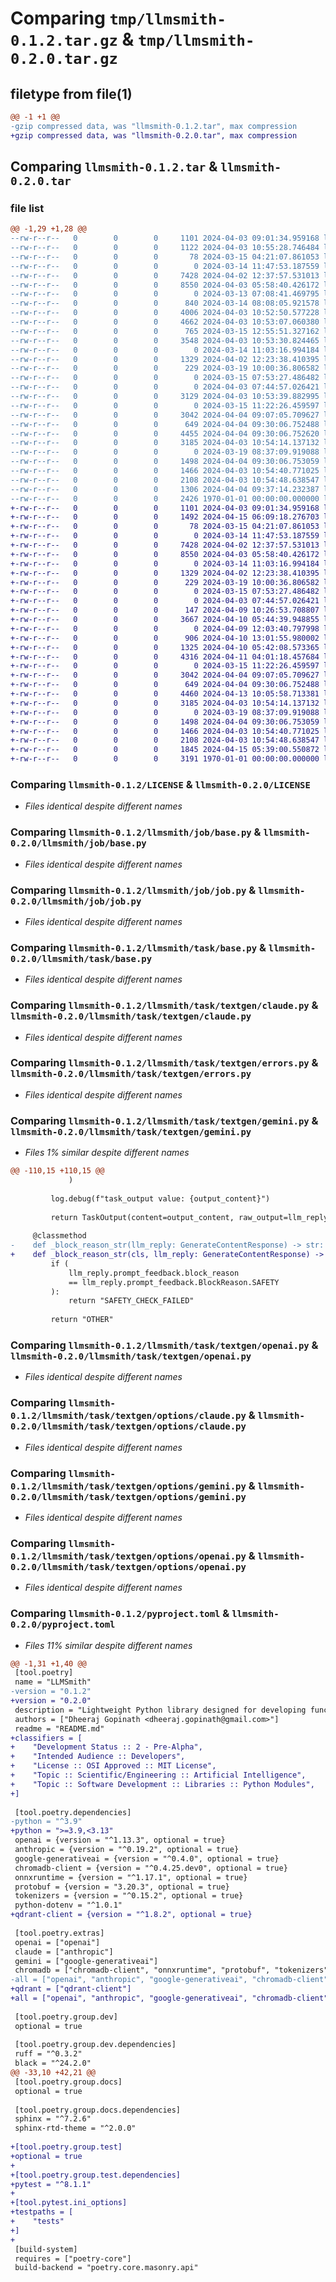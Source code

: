 # Comparing `tmp/llmsmith-0.1.2.tar.gz` & `tmp/llmsmith-0.2.0.tar.gz`

## filetype from file(1)

```diff
@@ -1 +1 @@
-gzip compressed data, was "llmsmith-0.1.2.tar", max compression
+gzip compressed data, was "llmsmith-0.2.0.tar", max compression
```

## Comparing `llmsmith-0.1.2.tar` & `llmsmith-0.2.0.tar`

### file list

```diff
@@ -1,29 +1,28 @@
--rw-r--r--   0        0        0     1101 2024-04-03 09:01:34.959168 llmsmith-0.1.2/LICENSE
--rw-r--r--   0        0        0     1122 2024-04-03 10:55:28.746484 llmsmith-0.1.2/README.md
--rw-r--r--   0        0        0       78 2024-03-15 04:21:07.861053 llmsmith-0.1.2/llmsmith/__init__.py
--rw-r--r--   0        0        0        0 2024-03-14 11:47:53.187559 llmsmith-0.1.2/llmsmith/job/__init__.py
--rw-r--r--   0        0        0     7428 2024-04-02 12:37:57.531013 llmsmith-0.1.2/llmsmith/job/base.py
--rw-r--r--   0        0        0     8550 2024-04-03 05:58:40.426172 llmsmith-0.1.2/llmsmith/job/job.py
--rw-r--r--   0        0        0        0 2024-03-13 07:08:41.469795 llmsmith-0.1.2/llmsmith/llm/__init__.py
--rw-r--r--   0        0        0      840 2024-03-14 08:08:05.921578 llmsmith-0.1.2/llmsmith/llm/base.py
--rw-r--r--   0        0        0     4006 2024-04-03 10:52:50.577228 llmsmith-0.1.2/llmsmith/llm/claude.py
--rw-r--r--   0        0        0     4662 2024-04-03 10:53:07.060380 llmsmith-0.1.2/llmsmith/llm/gemini.py
--rw-r--r--   0        0        0      765 2024-03-15 12:55:51.327162 llmsmith-0.1.2/llmsmith/llm/models.py
--rw-r--r--   0        0        0     3548 2024-04-03 10:53:30.824465 llmsmith-0.1.2/llmsmith/llm/openai.py
--rw-r--r--   0        0        0        0 2024-03-14 11:03:16.994184 llmsmith-0.1.2/llmsmith/task/__init__.py
--rw-r--r--   0        0        0     1329 2024-04-02 12:23:38.410395 llmsmith-0.1.2/llmsmith/task/base.py
--rw-r--r--   0        0        0      229 2024-03-19 10:00:36.806582 llmsmith-0.1.2/llmsmith/task/models.py
--rw-r--r--   0        0        0        0 2024-03-15 07:53:27.486482 llmsmith-0.1.2/llmsmith/task/retrieval/__init__.py
--rw-r--r--   0        0        0        0 2024-04-03 07:44:57.026421 llmsmith-0.1.2/llmsmith/task/retrieval/vector/__init__.py
--rw-r--r--   0        0        0     3129 2024-04-03 10:53:39.882995 llmsmith-0.1.2/llmsmith/task/retrieval/vector/chromadb.py
--rw-r--r--   0        0        0        0 2024-03-15 11:22:26.459597 llmsmith-0.1.2/llmsmith/task/textgen/__init__.py
--rw-r--r--   0        0        0     3042 2024-04-04 09:07:05.709627 llmsmith-0.1.2/llmsmith/task/textgen/claude.py
--rw-r--r--   0        0        0      649 2024-04-04 09:30:06.752488 llmsmith-0.1.2/llmsmith/task/textgen/errors.py
--rw-r--r--   0        0        0     4455 2024-04-04 09:30:06.752620 llmsmith-0.1.2/llmsmith/task/textgen/gemini.py
--rw-r--r--   0        0        0     3185 2024-04-03 10:54:14.137132 llmsmith-0.1.2/llmsmith/task/textgen/openai.py
--rw-r--r--   0        0        0        0 2024-03-19 08:37:09.919088 llmsmith-0.1.2/llmsmith/task/textgen/options/__init__.py
--rw-r--r--   0        0        0     1498 2024-04-04 09:30:06.753059 llmsmith-0.1.2/llmsmith/task/textgen/options/claude.py
--rw-r--r--   0        0        0     1466 2024-04-03 10:54:40.771025 llmsmith-0.1.2/llmsmith/task/textgen/options/gemini.py
--rw-r--r--   0        0        0     2108 2024-04-03 10:54:48.638547 llmsmith-0.1.2/llmsmith/task/textgen/options/openai.py
--rw-r--r--   0        0        0     1306 2024-04-04 09:37:14.232387 llmsmith-0.1.2/pyproject.toml
--rw-r--r--   0        0        0     2426 1970-01-01 00:00:00.000000 llmsmith-0.1.2/PKG-INFO
+-rw-r--r--   0        0        0     1101 2024-04-03 09:01:34.959168 llmsmith-0.2.0/LICENSE
+-rw-r--r--   0        0        0     1492 2024-04-15 06:09:18.276703 llmsmith-0.2.0/README.md
+-rw-r--r--   0        0        0       78 2024-03-15 04:21:07.861053 llmsmith-0.2.0/llmsmith/__init__.py
+-rw-r--r--   0        0        0        0 2024-03-14 11:47:53.187559 llmsmith-0.2.0/llmsmith/job/__init__.py
+-rw-r--r--   0        0        0     7428 2024-04-02 12:37:57.531013 llmsmith-0.2.0/llmsmith/job/base.py
+-rw-r--r--   0        0        0     8550 2024-04-03 05:58:40.426172 llmsmith-0.2.0/llmsmith/job/job.py
+-rw-r--r--   0        0        0        0 2024-03-14 11:03:16.994184 llmsmith-0.2.0/llmsmith/task/__init__.py
+-rw-r--r--   0        0        0     1329 2024-04-02 12:23:38.410395 llmsmith-0.2.0/llmsmith/task/base.py
+-rw-r--r--   0        0        0      229 2024-03-19 10:00:36.806582 llmsmith-0.2.0/llmsmith/task/models.py
+-rw-r--r--   0        0        0        0 2024-03-15 07:53:27.486482 llmsmith-0.2.0/llmsmith/task/retrieval/__init__.py
+-rw-r--r--   0        0        0        0 2024-04-03 07:44:57.026421 llmsmith-0.2.0/llmsmith/task/retrieval/vector/__init__.py
+-rw-r--r--   0        0        0      147 2024-04-09 10:26:53.708807 llmsmith-0.2.0/llmsmith/task/retrieval/vector/base.py
+-rw-r--r--   0        0        0     3667 2024-04-10 05:44:39.948855 llmsmith-0.2.0/llmsmith/task/retrieval/vector/chromadb.py
+-rw-r--r--   0        0        0        0 2024-04-09 12:03:40.797998 llmsmith-0.2.0/llmsmith/task/retrieval/vector/options/__init__.py
+-rw-r--r--   0        0        0      906 2024-04-10 13:01:55.980002 llmsmith-0.2.0/llmsmith/task/retrieval/vector/options/chromadb.py
+-rw-r--r--   0        0        0     1325 2024-04-10 05:42:08.573365 llmsmith-0.2.0/llmsmith/task/retrieval/vector/options/qdrant.py
+-rw-r--r--   0        0        0     4316 2024-04-11 04:01:18.457684 llmsmith-0.2.0/llmsmith/task/retrieval/vector/qdrant.py
+-rw-r--r--   0        0        0        0 2024-03-15 11:22:26.459597 llmsmith-0.2.0/llmsmith/task/textgen/__init__.py
+-rw-r--r--   0        0        0     3042 2024-04-04 09:07:05.709627 llmsmith-0.2.0/llmsmith/task/textgen/claude.py
+-rw-r--r--   0        0        0      649 2024-04-04 09:30:06.752488 llmsmith-0.2.0/llmsmith/task/textgen/errors.py
+-rw-r--r--   0        0        0     4460 2024-04-13 10:05:58.713381 llmsmith-0.2.0/llmsmith/task/textgen/gemini.py
+-rw-r--r--   0        0        0     3185 2024-04-03 10:54:14.137132 llmsmith-0.2.0/llmsmith/task/textgen/openai.py
+-rw-r--r--   0        0        0        0 2024-03-19 08:37:09.919088 llmsmith-0.2.0/llmsmith/task/textgen/options/__init__.py
+-rw-r--r--   0        0        0     1498 2024-04-04 09:30:06.753059 llmsmith-0.2.0/llmsmith/task/textgen/options/claude.py
+-rw-r--r--   0        0        0     1466 2024-04-03 10:54:40.771025 llmsmith-0.2.0/llmsmith/task/textgen/options/gemini.py
+-rw-r--r--   0        0        0     2108 2024-04-03 10:54:48.638547 llmsmith-0.2.0/llmsmith/task/textgen/options/openai.py
+-rw-r--r--   0        0        0     1845 2024-04-15 05:39:00.550872 llmsmith-0.2.0/pyproject.toml
+-rw-r--r--   0        0        0     3191 1970-01-01 00:00:00.000000 llmsmith-0.2.0/PKG-INFO
```

### Comparing `llmsmith-0.1.2/LICENSE` & `llmsmith-0.2.0/LICENSE`

 * *Files identical despite different names*

### Comparing `llmsmith-0.1.2/llmsmith/job/base.py` & `llmsmith-0.2.0/llmsmith/job/base.py`

 * *Files identical despite different names*

### Comparing `llmsmith-0.1.2/llmsmith/job/job.py` & `llmsmith-0.2.0/llmsmith/job/job.py`

 * *Files identical despite different names*

### Comparing `llmsmith-0.1.2/llmsmith/task/base.py` & `llmsmith-0.2.0/llmsmith/task/base.py`

 * *Files identical despite different names*

### Comparing `llmsmith-0.1.2/llmsmith/task/textgen/claude.py` & `llmsmith-0.2.0/llmsmith/task/textgen/claude.py`

 * *Files identical despite different names*

### Comparing `llmsmith-0.1.2/llmsmith/task/textgen/errors.py` & `llmsmith-0.2.0/llmsmith/task/textgen/errors.py`

 * *Files identical despite different names*

### Comparing `llmsmith-0.1.2/llmsmith/task/textgen/gemini.py` & `llmsmith-0.2.0/llmsmith/task/textgen/gemini.py`

 * *Files 1% similar despite different names*

```diff
@@ -110,15 +110,15 @@
             )
 
         log.debug(f"task_output value: {output_content}")
 
         return TaskOutput(content=output_content, raw_output=llm_reply)
 
     @classmethod
-    def _block_reason_str(llm_reply: GenerateContentResponse) -> str:
+    def _block_reason_str(cls, llm_reply: GenerateContentResponse) -> str:
         if (
             llm_reply.prompt_feedback.block_reason
             == llm_reply.prompt_feedback.BlockReason.SAFETY
         ):
             return "SAFETY_CHECK_FAILED"
 
         return "OTHER"
```

### Comparing `llmsmith-0.1.2/llmsmith/task/textgen/openai.py` & `llmsmith-0.2.0/llmsmith/task/textgen/openai.py`

 * *Files identical despite different names*

### Comparing `llmsmith-0.1.2/llmsmith/task/textgen/options/claude.py` & `llmsmith-0.2.0/llmsmith/task/textgen/options/claude.py`

 * *Files identical despite different names*

### Comparing `llmsmith-0.1.2/llmsmith/task/textgen/options/gemini.py` & `llmsmith-0.2.0/llmsmith/task/textgen/options/gemini.py`

 * *Files identical despite different names*

### Comparing `llmsmith-0.1.2/llmsmith/task/textgen/options/openai.py` & `llmsmith-0.2.0/llmsmith/task/textgen/options/openai.py`

 * *Files identical despite different names*

### Comparing `llmsmith-0.1.2/pyproject.toml` & `llmsmith-0.2.0/pyproject.toml`

 * *Files 11% similar despite different names*

```diff
@@ -1,31 +1,40 @@
 [tool.poetry]
 name = "LLMSmith"
-version = "0.1.2"
+version = "0.2.0"
 description = "Lightweight Python library designed for developing functionalities powered by Large Language Models (LLMs)"
 authors = ["Dheeraj Gopinath <dheeraj.gopinath@gmail.com>"]
 readme = "README.md"
+classifiers = [
+    "Development Status :: 2 - Pre-Alpha",
+    "Intended Audience :: Developers",
+    "License :: OSI Approved :: MIT License",
+    "Topic :: Scientific/Engineering :: Artificial Intelligence",
+    "Topic :: Software Development :: Libraries :: Python Modules",
+]
 
 [tool.poetry.dependencies]
-python = "^3.9"
+python = ">=3.9,<3.13"
 openai = {version = "^1.13.3", optional = true}
 anthropic = {version = "^0.19.2", optional = true}
 google-generativeai = {version = "^0.4.0", optional = true}
 chromadb-client = {version = "^0.4.25.dev0", optional = true}
 onnxruntime = {version = "^1.17.1", optional = true}
 protobuf = {version = "3.20.3", optional = true}
 tokenizers = {version = "^0.15.2", optional = true}
 python-dotenv = "^1.0.1"
+qdrant-client = {version = "^1.8.2", optional = true}
 
 [tool.poetry.extras]
 openai = ["openai"]
 claude = ["anthropic"]
 gemini = ["google-generativeai"]
 chromadb = ["chromadb-client", "onnxruntime", "protobuf", "tokenizers"]
-all = ["openai", "anthropic", "google-generativeai", "chromadb-client", "onnxruntime", "protobuf", "tokenizers"]
+qdrant = ["qdrant-client"]
+all = ["openai", "anthropic", "google-generativeai", "chromadb-client", "onnxruntime", "protobuf", "tokenizers", "qdrant-client"]
 
 [tool.poetry.group.dev]
 optional = true
 
 [tool.poetry.group.dev.dependencies]
 ruff = "^0.3.2"
 black = "^24.2.0"
@@ -33,10 +42,21 @@
 [tool.poetry.group.docs]
 optional = true
 
 [tool.poetry.group.docs.dependencies]
 sphinx = "^7.2.6"
 sphinx-rtd-theme = "^2.0.0"
 
+[tool.poetry.group.test]
+optional = true
+
+[tool.poetry.group.test.dependencies]
+pytest = "^8.1.1"
+
+[tool.pytest.ini_options]
+testpaths = [
+    "tests"
+]
+
 [build-system]
 requires = ["poetry-core"]
 build-backend = "poetry.core.masonry.api"
```

